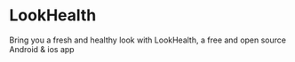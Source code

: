 # LookHealth
Bring you a fresh and healthy look with LookHealth, a free and open source Android &amp; ios app
